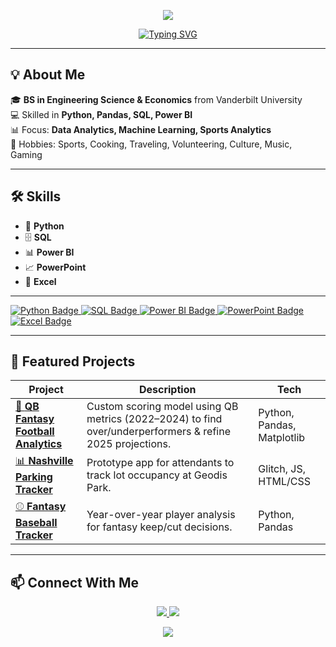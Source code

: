<!-- Banner -->
<p align="center">
  <img src="https://capsule-render.vercel.app/api?type=waving&color=0:1abc9c,100:3498db&height=200&section=header&text=Harper%20Messer&fontSize=50&fontColor=ffffff&animation=fadeIn&fontAlignY=35" />
</p>

<!-- Typing intro -->
<p align="center">
  <a href="https://github.com/HarperMesser">
    <img src="https://readme-typing-svg.demolab.com?font=Fira+Code&size=22&duration=3000&pause=1000&color=1ABC9C&center=true&vCenter=true&width=550&lines=Hi%2C+I'm+Harper+Messer+%F0%9F%91%8B;Turning+Data+into+Insights" alt="Typing SVG" />
  </a>
</p>

---

## 💡 About Me
🎓 **BS in Engineering Science & Economics** from Vanderbilt University  
💻 Skilled in **Python, Pandas, SQL, Power BI**  
📊 Focus: **Data Analytics, Machine Learning, Sports Analytics**  
🏐 Hobbies: Sports, Cooking, Traveling, Volunteering, Culture, Music, Gaming   

---

## 🛠 Skills

- 🐍 **Python**  
- 🗄️ **SQL**  
- 📊 **Power BI**  
- 📈 **PowerPoint**  
- 📑 **Excel**

---

<p align="left">
  <a href="https://www.python.org/" target="_blank">  
    <img src="https://img.shields.io/badge/Python-3776AB?style=for-the-badge&logo=python&logoColor=white" alt="Python Badge" />
  </a>
  <a href="https://www.w3schools.com/sql/" target="_blank">  
    <img src="https://img.shields.io/badge/SQL-4479A1?style=for-the-badge&logo=mysql&logoColor=white" alt="SQL Badge" />
  </a>
  <a href="https://powerbi.microsoft.com/" target="_blank">  
    <img src="https://img.shields.io/badge/Power%20BI-F2C811?style=for-the-badge&logo=microsoft-power-bi&logoColor=black" alt="Power BI Badge" />
  </a>
  <a href="https://www.microsoft.com/en-us/microsoft-365/powerpoint" target="_blank">  
    <img src="https://img.shields.io/badge/PowerPoint-D24726?style=for-the-badge&logo=microsoft-powerpoint&logoColor=white" alt="PowerPoint Badge" />
  </a>
  <a href="https://www.microsoft.com/en-us/microsoft-365/excel" target="_blank">  
    <img src="https://img.shields.io/badge/Excel-217346?style=for-the-badge&logo=microsoft-excel&logoColor=white" alt="Excel Badge" />
  </a>
</p>





---

## 📂 Featured Projects

| Project | Description | Tech |
|---------|-------------|------|
| [🏈 **QB Fantasy Football Analytics**](https://github.com/YOURUSERNAME/qb-fantasy-analytics) | Custom scoring model using QB metrics (2022–2024) to find over/underperformers & refine 2025 projections. | Python, Pandas, Matplotlib |
| [📊 **Nashville Parking Tracker**](https://github.com/YOURUSERNAME/nash-parking) | Prototype app for attendants to track lot occupancy at Geodis Park. | Glitch, JS, HTML/CSS |
| [⚾ **Fantasy Baseball Tracker**](https://github.com/YOURUSERNAME/fantasy-baseball-tracker) | Year-over-year player analysis for fantasy keep/cut decisions. | Python, Pandas |

---

## 📫 Connect With Me
<p align="center">
  <a href="https://www.linkedin.com/in/harper-messer/">
    <img src="https://img.shields.io/badge/LinkedIn-0077B5?logo=linkedin&logoColor=white" />
  </a>
  <a href="mailto:harperdmesser02@gmail.com">
    <img src="https://img.shields.io/badge/Email-D14836?logo=gmail&logoColor=white" />
  </a>
</p>

<!-- Footer -->
<p align="center">
  <img src="https://capsule-render.vercel.app/api?type=waving&color=0:1abc9c,100:3498db&height=100&section=footer" />
</p>
